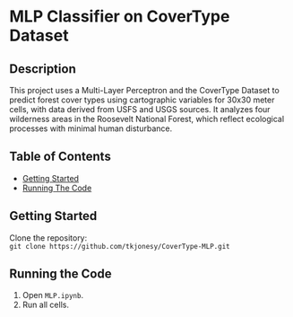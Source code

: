 # MLP Classifier on CoverType Dataset

## Description
This project uses a Multi-Layer Perceptron and the CoverType Dataset to predict forest cover types using cartographic variables for 30x30 meter cells, with data derived from USFS and USGS sources. It analyzes four wilderness areas in the Roosevelt National Forest, which reflect ecological processes with minimal human disturbance.

## Table of Contents

- [Getting Started](#getting-started)
- [Running The Code](#running-the-code)

## Getting Started
Clone the repository:<br>
`git clone https://github.com/tkjonesy/CoverType-MLP.git`

## Running the Code
1. Open `MLP.ipynb`.
2. Run all cells.
